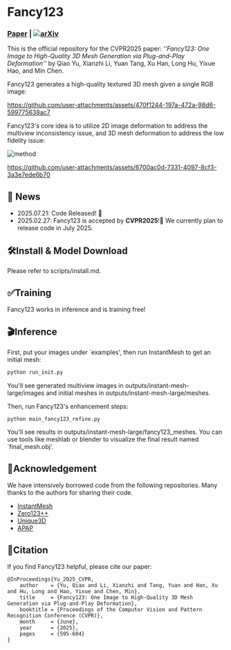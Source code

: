# Fancy123
###  [Paper](https://openaccess.thecvf.com/content/CVPR2025/html/Yu_Fancy123_One_Image_to_High-Quality_3D_Mesh_Generation_via_Plug-and-Play_CVPR_2025_paper.html) | [![arXiv](https://img.shields.io/badge/arXiv-2411.16185-b31b1b.svg)](https://arxiv.org/abs/2411.16185)

This is the official repository for the CVPR2025 paper: *''Fancy123: One Image to High-Quality 3D Mesh Generation via Plug-and-Play Deformation''* by Qiao Yu, Xianzhi Li, Yuan Tang, Xu Han, Long Hu, Yixue Hao, and Min Chen.


Fancy123 generates a high-quality textured 3D mesh given a single RGB image:

https://github.com/user-attachments/assets/470f1244-197a-472a-98d6-599775638ac7

Fancy123's core idea is to utilize 2D image deformation to address the multiview inconsistency issue, and 3D mesh deformation to address the low fidelity issue:

![method](https://github.com/user-attachments/assets/fdebcb8e-b98c-450c-8309-8139e547931c)

https://github.com/user-attachments/assets/6700ac0d-7331-4097-8cf3-3a3e7ede6b70






## 🎉 News
- 2025.07.21: Code Released! 🌟
- 2025.02.27: Fancy123 is accepted by **CVPR2025**!🎊 We currently plan to release code in July 2025.


## 🛠️Install & Model Download
Please refer to scripts/install.md.

## ✅Training
Fancy123 works in inference and is training free!

## 🎬Inference
First, put your images under `examples', then run InstantMesh to get an initial mesh:

```bash
python run_init.py
```
You'll see generated multiview images in outputs/instant-mesh-large/images and initial meshes in outputs/instant-mesh-large/meshes.

Then, run Fancy123's enhancement steps:
```bash
python main_fancy123_refine.py
```
You'll see results in outputs/instant-mesh-large/fancy123_meshes. 
You can use tools like meshlab or blender to visualize the final result named `final_mesh.obj'.




## 🤝Acknowledgement
We have intensively borrowed code from the following repositories. Many thanks to the authors for sharing their code.

- [InstantMesh](https://github.com/TencentARC/InstantMesh)
- [Zero123++](https://github.com/SUDO-AI-3D/zero123plus)
- [Unique3D](https://github.com/AiuniAI/Unique3D)
- [APAP](https://github.com/KAIST-Visual-AI-Group/APAP)


## 📝Citation
If you find Fancy123 helpful, please cite our paper:
```
@InProceedings{Yu_2025_CVPR,
    author    = {Yu, Qiao and Li, Xianzhi and Tang, Yuan and Han, Xu and Hu, Long and Hao, Yixue and Chen, Min},
    title     = {Fancy123: One Image to High-Quality 3D Mesh Generation via Plug-and-Play Deformation},
    booktitle = {Proceedings of the Computer Vision and Pattern Recognition Conference (CVPR)},
    month     = {June},
    year      = {2025},
    pages     = {595-604}
}
```
